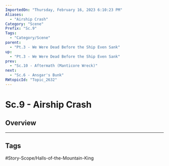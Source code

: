```yaml
---
ImportedOn: "Thursday, February 16, 2023 6:10:23 PM"
Aliases:
  - "Airship Crash"
Category: "Scene"
Prefix: "Sc.9"
Tags:
  - "Category/Scene"
parent:
  - "Pt.3 - We Were Dead Before the Ship Even Sank"
up:
  - "Pt.3 - We Were Dead Before the Ship Even Sank"
prev:
  - "Sc.10 - Aftermath (Manticore Wreck)"
next:
  - "Sc.6 - Ansgar's Bunk"
RWtopicId: "Topic_2632"
---
```

# Sc.9 - Airship Crash
## Overview

---
## Tags
#Story-Scope/Halls-of-the-Mountain-King

